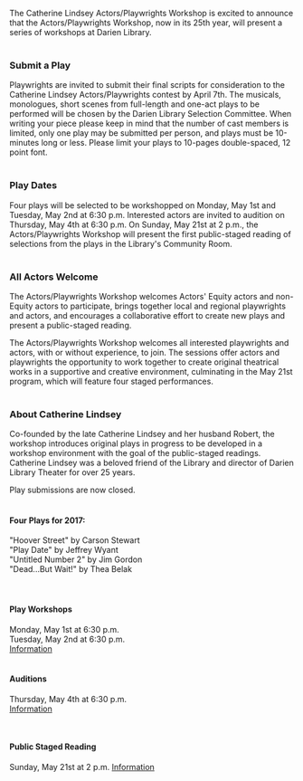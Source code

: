 <div class="row">
<div class="col-md-9">

The Catherine Lindsey Actors/Playwrights Workshop is excited to announce that the Actors/Playwrights Workshop, now in its 25th year, will present a series of workshops at Darien Library.
<br />
<br />

### Submit a Play
Playwrights are invited to submit their final scripts for consideration to the Catherine Lindsey Actors/Playwrights contest by April 7th. The musicals, monologues, short scenes from full-length and one-act plays to be performed will be chosen by the Darien Library Selection Committee. When writing your piece please keep in mind that the number of cast members is limited, only one play may be submitted per person, and plays must be 10-minutes long or less. Please limit your plays to 10-pages double-spaced, 12 point font.
<br />
<br />

### Play Dates
Four plays will be selected to be workshopped on Monday, May 1st and Tuesday, May 2nd at 6:30 p.m. Interested actors are invited to audition on Thursday, May 4th at 6:30 p.m. On Sunday, May 21st at 2 p.m., the Actors/Playwrights Workshop will present the first public-staged reading of selections from the plays in the Library's Community Room.
<br />
<br />

### All Actors Welcome
The Actors/Playwrights Workshop welcomes Actors' Equity actors and non-Equity actors to participate, brings together local and regional playwrights and actors, and encourages a collaborative effort to create new plays and present a public-staged reading. 

The Actors/Playwrights Workshop welcomes all interested playwrights and actors, with or without experience, to join. The sessions offer actors and playwrights the opportunity to work together to create original theatrical works in a supportive and creative
environment, culminating in the May 21st program, which will feature four staged performances.
<br />
<br />

### About Catherine Lindsey
Co-founded by the late Catherine Lindsey and her husband Robert, the workshop introduces original plays in progress to be developed in a workshop environment with the goal of the public-staged readings. Catherine Lindsey was a beloved friend of the Library and director
of Darien Library Theater for over 25 years.

</div>
<div class="col-md-3">
Play submissions are now closed. 
<br />
<br />

#### Four Plays for 2017:
"Hoover Street" by Carson Stewart<br />
"Play Date" by Jeffrey Wyant<br />
"Untitled Number 2" by Jim Gordon<br />
"Dead...But Wait!" by Thea Belak<br />
<br />
<br />

#### Play Workshops
Monday, May 1st at 6:30 p.m.<br />
Tuesday, May 2nd at 6:30 p.m.<br />
[Information](/event/902 "Play Workshops Information")
<br />
<br />

#### Auditions
Thursday, May 4th at 6:30 p.m.<br />
[Information](/event/901 "Auditions Information")

<br />

#### Public Staged Reading
Sunday, May 21st at 2 p.m.
[Information](https://dar.to/2oOK9Gy "Information")
</div>
</div>